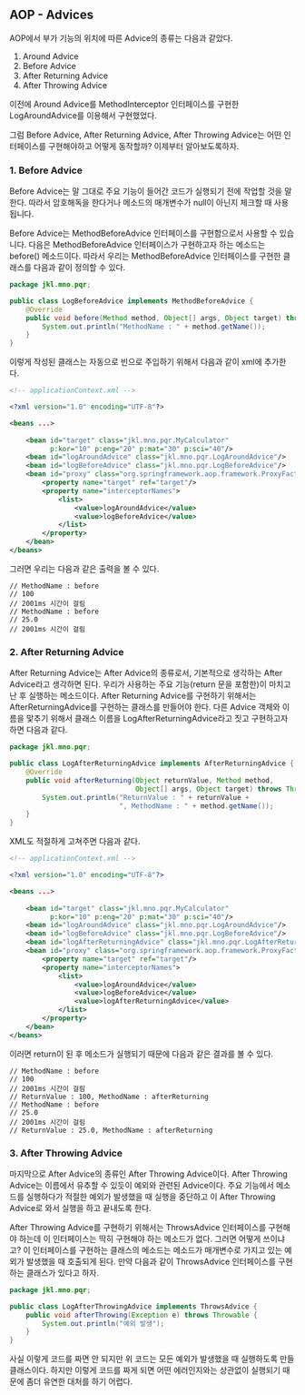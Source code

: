 ## AOP - Advices

AOP에서 부가 기능의 위치에 따른 Advice의 종류는 다음과 같았다.

1.  Around Advice
2.  Before Advice
3.  After Returning Advice
4.  After Throwing Advice

이전에 Around Advice를 MethodInterceptor 인터페이스를 구현한
LogAroundAdvice를 이용해서 구현했었다.

그럼 Before Advice, After Returning Advice, After Throwing Advice는 어떤 인터페이스를 구현해야하고
어떻게 동작할까?
이제부터 알아보도록하자.

### 1. Before Advice

Before Advice는 말 그대로 주요 기능이 들어간 코드가 실행되기 전에 작업할 것을 말한다.
따라서 암호해독을 한다거나 메소드의 매개변수가 null이 아닌지 체크할 때 사용됩니다.

Before Advice는 MethodBeforeAdvice 인터페이스를 구현함으로서 사용할 수 있습니다.
다음은 MethodBeforeAdvice 인터페이스가 구현하고자 하는 메소드는
before() 메소드이다.
따라서 우리는 MethodBeforeAdvice 인터페이스를 구현한 클래스를 다음과 같이 정의할 수 있다.

```java
package jkl.mno.pqr;

public class LogBeforeAdvice implements MethodBeforeAdvice {
    @Override
    public void before(Method method, Object[] args, Object target) throws Throwable {
        System.out.println("MethodName : " + method.getName());
    }
}
```

이렇게 작성된 클래스는 자동으로 빈으로 주입하기 위해서 다음과 같이 xml에 추가한다.

```xml
<!-- applicationContext.xml -->

<?xml version="1.0" encoding="UTF-8"?>

<beans ...>
	
	<bean id="target" class="jkl.mno.pqr.MyCalculator"
          p:kor="10" p:eng="20" p:mat="30" p:sci="40"/>
	<bean id="logAroundAdvice" class="jkl.mno.pqr.LogAroundAdvice"/>
	<bean id="logBeforeAdvice" class="jkl.mno.pqr.LogBeforeAdvice"/>
	<bean id="proxy" class="org.springframework.aop.framework.ProxyFactoryBean">
		<property name="target" ref="target"/>
		<property name="interceptorNames">
			<list>
				<value>logAroundAdvice</value>
				<value>logBeforeAdvice</value>
			</list>
		</property>
	</bean>
</beans>
```

그러면 우리는 다음과 같은 출력을 볼 수 있다.

```output
// MethodName : before
// 100
// 2001ms 시간이 걸림
// MethodName : before
// 25.0
// 2001ms 시간이 걸림
```

### 2. After Returning Advice

After Returning Advice는 After Advice의 종류로서, 기본적으로 생각하는 After Advice라고 생각하면 된다.
우리가 사용하는 주요 기능(return 문을 포함한)이 마치고 난 후 실행하는 메소드이다.
After Returning Advice를 구현하기 위해서는 AfterReturningAdvice를 구현하는 클래스를 만들어야 한다.
다른 Advice 객체와 이름을 맟추기 위해서 클래스 이름을 LogAfterReturningAdvice라고 짓고
구현하고자 하면 다음과 같다.

```java
package jkl.mno.pqr;

public class LogAfterReturningAdvice implements AfterReturningAdvice {
	@Override
	public void afterReturning(Object returnValue, Method method, 
                               Object[] args, Object target) throws Throwable {
		System.out.println("ReturnValue : " + returnValue +
                           ", MethodName : " + method.getName());
	}
}
```

XML도 적절하게 고쳐주면 다음과 같다.

```xml
<!-- applicationContext.xml -->

<?xml version="1.0" encoding="UTF-8"?>

<beans ...>
	
	<bean id="target" class="jkl.mno.pqr.MyCalculator"
          p:kor="10" p:eng="20" p:mat="30" p:sci="40"/>
	<bean id="logAroundAdvice" class="jkl.mno.pqr.LogAroundAdvice"/>
	<bean id="logBeforeAdvice" class="jkl.mno.pqr.LogBeforeAdvice"/>
	<bean id="logAfterReturningAdvice" class="jkl.mno.pqr.LogAfterReturningAdvice"/>
	<bean id="proxy" class="org.springframework.aop.framework.ProxyFactoryBean">
		<property name="target" ref="target"/>
		<property name="interceptorNames">
			<list>
				<value>logAroundAdvice</value>
				<value>logBeforeAdvice</value>
                <value>logAfterReturningAdvice</value>
			</list>
		</property>
	</bean>
</beans>
```

이러면 return이 된 후 메소드가 실행되기 때문에
다음과 같은 결과를 볼 수 있다.

```output
// MethodName : before
// 100
// 2001ms 시간이 걸림
// ReturnValue : 100, MethodName : afterReturning
// MethodName : before
// 25.0
// 2001ms 시간이 걸림
// ReturnValue : 25.0, MethodName : afterReturning
```

### 3. After Throwing Advice

마지막으로 After Advice의 종류인 After Throwing Advice이다.
After Throwing Advice는 이름에서 유추할 수 있듯이 예외와 관련된 Advice이다.
주요 기능에서 메소드를 실행하다가 적절한 예외가 발생했을 때 실행을 중단하고
이 After Throwing Advice로 와서 실행을 하고 끝내도록 한다.

After Throwing Advice를 구현하기 위해서는 ThrowsAdvice 인터페이스를 구현해야 하는데
이 인터페이스는 딱히 구현해야 하는 메소드가 없다.
그러면 어떻게 쓰이냐고?
이 인터페이스를 구현하는 클래스의 메소드는 메소드가 매개변수로 가지고 있는
예외가 발생했을 때 호출되게 된다.
만약 다음과 같이 ThrowsAdvice 인터페이스를 구현하는 클래스가 있다고 하자.

```java
package jkl.mno.pqr;

public class LogAfterThrowingAdvice implements ThrowsAdvice {
    public void afterThrowing(Exception e) throws Throwable {
        System.out.println("예외 발생");
    }
}
```

사실 이렇게 코드를 짜면 안 되지만 위 코드는 모든 예외가 발생했을 때 실행하도록 만들 클래스이다.
하지만 이렇게 코드를 짜게 되면 어떤 에러인지와는 상관없이 실행되기 때문에 좀더 유연한 대처를 하기 어렵다.